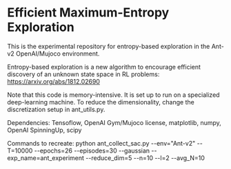 # Efficient Maximum-Entropy Exploration

This is the experimental repository for entropy-based exploration in the Ant-v2 OpenAI/Mujoco environment. 

Entropy-based exploration is a new algorithm to encourage efficient discovery of an unknown state space in RL problems: https://arxiv.org/abs/1812.02690

Note that this code is memory-intensive. It is set up to run on a specialized deep-learning machine. To reduce the dimensionality, change the discretization setup in ant_utils.py.

Dependencies: Tensoflow, OpenAI Gym/Mujoco license, matplotlib, numpy, OpenAI SpinningUp, scipy

Commands to recreate:
python ant_collect_sac.py --env="Ant-v2" --T=10000 --epochs=26 --episodes=30 --gaussian --exp_name=ant_experiment --reduce_dim=5 --n=10 --l=2 --avg_N=10